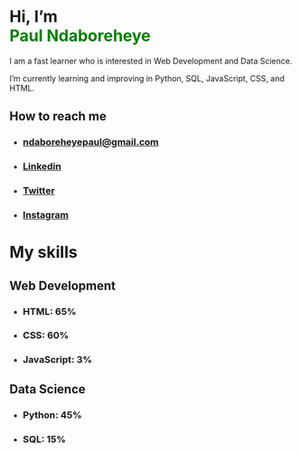 # Hi, I’m <span style="color: green;" align="center"><br>Paul Ndaboreheye</span>
<p>I am a fast learner who is interested in Web Development and Data Science.</p>
<p>I’m currently learning and improving in Python, SQL, JavaScript, CSS, and HTML.</p>

## How to reach me
- ### ndaboreheyepaul@gmail.com
- ### [Linkedin](https://www.linkedin.com/in/paul-ndaboreheye-7408aa217/)
- ### [Twitter](https://twitter.com/intetsu_n6)
- ### [Instagram](https://www.instagram.com/paul_nn6/)

# My skills

## Web Development
- ### HTML: 65%
- ### CSS: 60%
- ### JavaScript: 3%

## Data Science
- ### Python: 45%
- ### SQL: 15%


<!---
intetsu2/intetsu2 is a ✨ special ✨ repository because its `README.md` (this file) appears on your GitHub profile.
You can click the Preview link to take a look at your changes.
--->
